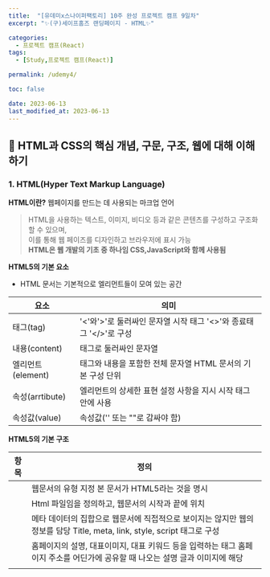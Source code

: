 ```yaml
---
title:  "[유데미x스나이퍼팩토리] 10주 완성 프로젝트 캠프 9일차"
excerpt: "✨(구)세이프홈즈 랜딩페이지 - HTML✨"

categories:
  - 프로젝트 캠프(React)
tags:
  - [Study,프로젝트 캠프(React)]

permalink: /udemy4/

toc: false

date: 2023-06-13
last_modified_at: 2023-06-13
---
```

## 🍊 HTML과 CSS의 핵심 개념, 구문, 구조, 웹에 대해 이해하기

### 1. HTML(Hyper Text Markup Language)

**HTML이란?**
웹페이지를 만드는 데 사용되는 마크업 언어

> HTML을 사용하는 텍스트, 이미지, 비디오 등과 같은 콘텐츠를 구성하고 구조화 할 수 있으며,\
> 이를 통해 웹 페이즈를 디자인하고 브라우저에 표시 가능\
> **HTML은 웹 개발의 기초 중 하나임 CSS,JavaScript와 함께 사용됨**

**HTML5의 기본 요소**
- HTML 문서는 기본적으로 엘리먼트들이 모여 있는 공간

|요소|의미|
|---|---|
|태그(tag)|'<'와'>'로 둘러싸인 문자열 시작 태그 '<>'와 종료태그 '</>'로 구성|
|내용(content)|태그로 둘러싸인 문자열|<title>**HTML**<title>|
|엘리먼트(element)|태그와 내용을 포함한 전체 문자열 HTML 문서의 기본 구성 단위|
|속성(arrtibute)|엘리먼트의 상세한 표현 설정 사항을 지시 시작 태그 안에 사용|
|속성값(value)|속성값('' 또는 ""로 감싸야 함)|


**HTML5의 기본 구조**
 
|항목|정의|
|---|---|
|<!DOCTYPE html>|웹문서의 유형 지정 본 문서가 HTML5라는 것을 명시|
|<html>|Html 파일임을 정의하고, 웹문서의 시작과 끝에 위치|
|<head>|메타 데이터의 집합으로 웹문서에 직접적으로 보이지는 않지만 웹의 정보를 담당 Title, meta, link, style, script 태그로 구성|
|<meta>|홈페이지의 설명, 대표이미지, 대표 키워드 등을 입력하는 태그 홈페이지 주소를 어딘가에 공유할 때 나오는 설명 글과 이미지에 해당|
|<title>|홈페이지 제목|
|<body>|홈페이지에서 실제로 보여지는 공간 본문의 내용을 담는 공간|
  
### 2. 시맨틱 태그(SEMANTIC TAG)

사람들이 이해하기 쉽도록 태그의 이름만 보고도 역할이나 위치를 알 수 있게 만든 태그\
시맨틱 태그가 나오기 이전에는 <div>태글 일일이 위치와 범위를 정하고 각 태그들에 class이름으로 구분함.
  
|항목|정의|
|---|---|
|header|페이지의 머리글, 제목, 로고, 메뉴, 검색 관련, 유틸, 작성자의 이름 등등으로 구성|
|nav|페이지의 내비게이션 영역. (사이트 내, 외부로 이동).메뉴, 목차, 색인 등등|
|main|메인 컨텐츠 영역. 문서 내에서 반드시 한 번만 사용 다른 header, footer, nav, article, section, aside의 하위로 작성할 수 없다.|
|section|본문의 여러 내용(article)을 포함하는 부분을 의미|
|article|본문의 주 내용이 들어가는 부분을 의미|
|aside|간접 컨텐츠, 보조 컨텐츠를 의미하며, 대체적으로 옆에 위치하는 내용의 부분을 의미|
|footer|하단 바닥글을 의미합니다. 주로 들어가는 정보는 회사정보, 저작권, 연락처 등등이 있다.|
  
**시맨틱 태그 사용이유와 장점**
  
HTML 태그들을 올바르게 사용해야하는 이유는 웹 표준을 준수하기 위해서임.

- 웹 페이지의 구조와 의미를 명확하게 함
- 가독성 향상
- 가독성이 높은 코드는 유지보수 용이 및 코드 수정, 업데이트 시 문제 발생 확률 적어짐
- 웹 페이지에 일반적인 방법으로 적근할 수 없는 사람들(시각장애인)들도 원활한 소통이 가능하도록 도울 수 있음
- 크로스 브라우징 이슈(각 브라우저에서 웹 페이지가 다르게 보이는 문제)를 최소화 할 수 있다.

### 3. 과제 - (구)세이프홈즈 랜딩페이지 html작성

**CODE**
  
```html
<!DOCTYPE html>
<html lang="ko">

<head>
  <meta charset="UTF-8">
  <meta name="viewport" content="width=device-width, initial-scale=1.0">
  <link rel="stylesheet" href="https://fonts.googleapis.com/icon?family=Material+Icons" />
  <link href='//spoqa.github.io/spoqa-han-sans/css/SpoqaHanSansNeo.css' rel='stylesheet' type='text/css'>
  <title>세이프홈즈</title>
</head>

<body>
  <header>
    <a href="#"><img src="images/logo.png" alt="세이프홈즈_logo"></a>
    <div class="menu">
      <a href="#" class="btn-white">문의하기</a>
      <a href="#" class="btn-green">시작하기</a>
    </div>
  </header>
  <main>
    <section class="visual">
      <img src="images/main.jpg" alt="">

      <div class="text-box">
        <h1>내 집 보증금, <br />경매로 날아가면 어떻게 하지?</h1>

        <a href="#">지금 걱정 해결하기<span class="material-icons">
            chevron_right
          </span></a>
      </div>
    </section>

    <section>
      <article>
        <p class="title">세이프홈즈, <strong>전/월세 보증금 지킴이 서비스입니다.</strong></p>
        <div class="services-area">
          <div>
            <img src="images/Rectangle.png" alt="">
            <h3>등기부등본 등을 분석한<br />보증금 지킴이 리포트</h3>
            <p>내 보증금을 어떻게 지킬 수 있을까? 라는 단계를 거쳐서 여러분들에게 계약전 보증금 지킴이 리포트 제공</p>
          </div>
          <div>
            <img src="images/Rectangle-1.png" alt="">
            <h3>보증금 보호를 위한<br />Check-List</h3>
            <p>내 보증금을 어떻게 지킬 수 있을까?라는 단계를 거쳐서 여러분들에게 계약전 보증금 지킴이 리포트 제공</p>
          </div>
          <div>
            <img src="images/Rectangle-2.png" alt="">
            <h3>등기부등본 등을 분석한<br />보증금 지킴이 리포트</h3>
            <p>내 보증금을 어떻게 지킬 수 있을까? 라는 단계를 거쳐서 여러분들에게 계약전 보증금 지킴이 리포트 제공</p>
          </div>
        </div>
        <a href="#">지금 바로 사용하기<span class="material-icons">
            chevron_right
          </span></a>
      </article>

      <article>
        <p class="title">
          <strong>부동산을 찾았지만 망설이고 계시나요?</strong>
        </p>
        <div class="services-area">
          <div>
            <img src="images/Rectangle-3.png" alt="">
            <h3>부동산 중개 업자는 항상 괜찮다고 한다.과연 그럴까?</h3>
            <p>내 보증금을 어떻게 지킬 수 있을까? 라는 단계를 거쳐서 여러분들에게 계약전 보증금 지킴이 리포트 제공</p>
          </div>
          <div>
            <img src="images/Rectangle-4.png" alt="">
            <h3>절차가 이것저것 너무 많은데 빠뜨린 절차가 있지 않을까?</h3>
            <p>내 보증금을 어떻게 지킬 수 있을까?라는 단계를 거쳐서 여러분들에게 계약전 보증금 지킴이 리포트 제공</p>
          </div>
          <div>
            <img src="images/Rectangle-5.png" alt="">
            <h3>평생 힘들게 모은 보증금을 나중에 돌려 받지 못하면 ..</h3>
            <p>내 보증금을 어떻게 지킬 수 있을까? 라는 단계를 거쳐서 여러분들에게 계약전 보증금 지킴이 리포트 제공</p>
          </div>
        </div>
      </article>

      <article>
        <p class="title">세이프홈즈
          <strong>어떻게 내 보증금을 지킬 수 있을까요?</strong>
        </p>
        <div class="check-list">
          <div>
            <strong>#1</strong>
            <h4>계약 전 주소 검색</h4>
            <p>내 보증금을 어떻게 지킬 수 있을까?라는 단계를 거쳐서 여러분들에게 계약전 보증금 지킴이 리포트 제공</p>
          </div>

          <div>
            <strong>#2</strong>
            <h4>보증금 지킴이 리포트 확인</h4>
            <p>내 보증금을 어떻게 지킬 수 있을까?라는 단계를 거쳐서 여러분들에게 계약전 보증금 지킴이 리포트 제공</p>
          </div>

          <div>
            <strong>#3</strong>
            <h4>체크리스트를 따라 계약 진행</h4>
            <p>내 보증금을 어떻게 지킬 수 있을까?라는 단계를 거쳐서 여러분들에게 계약전 보증금 지킴이 리포트 제공</p>
          </div>

          <div>
            <strong>#4</strong>
            <h4>실시간 등기 변동 알림</h4>
            <p>내 보증금을 어떻게 지킬 수 있을까?라는 단계를 거쳐서 여러분들에게 계약전 보증금 지킴이 리포트 제공</p>
          </div>

          <div>
            <strong>#5</strong>
            <h4>계약 기간 안심하고 살기</h4>
            <p>내 내 보증금을 어떻게 지킬 수 있을까?라는 단계를 거쳐서 여러분들에게 계약전 보증금 지킴이 리포트 제공</p>
          </div>
        </div>
        <a href="#">조금 더 알아보기<span class="material-icons">
            chevron_right
          </span></a>
      </article>

      <article>
        <div class="phone">

          <div class="phone-list">
            <div>
              <img src="images/Phone.png" alt="핸드폰">
            </div>
            <div>
              <strong>리포트</strong>
              <h4>등기부 등본 등을 분석한<br />보증금 지킴이 리포트</h4>
              <p>어려운 부동산 법률 용어가 아닌, 누구나 쉽게 이해 할 수 있는 보증금 지킴이 리포트 제공</p>
            </div>
          </div>

          <div class="phone-list">
            <div>
              <strong>절차</strong>
              <h4>보증금 보호를 위한,<br />체크리스트</h4>
              <p>전세 사기 당하지 않기 하기 위해 반드시 확인해야 할 체크리스트를 제공합니다.</p>
            </div>
            <div class="img-r">
              <img src="images/Phone-1.png" alt="핸드폰">
            </div>
          </div>

          <div class="phone-list">
            <div>
              <img src="images/Phone-2.png" alt="핸드폰">
            </div>
            <div>
              <strong>알림</strong>
              <h4>등기부 등본 변동에 따른<br />실시간 알리미</h4>
              <p>어떤 말도 듣지 못 했는데 집 주인이 바뀌었다고? 세이프홈즈가 즉각 알려드립니다.</p>
              <img class="msg" src="images/msg.png" alt="메세지">
              <img class="msg" src="images/msg-1.png" alt="메세지">
            </div>
          </div>
        </div>
      </article>

      <article>
        <p class="title">세이프홈즈, <strong>서비스 가격은 어떻게 될까요?</strong></p>
        <div class="price">

          <div>
            <h4>전/월세 보증금<br />
              지킴이 리포트</h4>
            <p>해당 플랜은 여러분을 위해 리포트를 제공합니다. 실제로 이 리포트는 언제 어디서든지 사용할 수 있고 그렇습니다.</p>
            <strong>80,000 KRW</strong>
            <p>1회 50,000원 / 1주 80,000원</p>
            <a href="#" class="btn">지금 바로 사용하기</a>
          </div>

          <div>
            <h4>등기부 등본 변동<br />
              알림 서비스</h4>
            <p class="txt">해당 플랜은 여러분을 위해 리포트를 제공합니다. 실제로 이 리포트는 언제 어디서든지 사용할 수 있고 그렇습니다.</p>
            <strong>50,000 KRW</strong>
            <p>1년 50,000원 / 2년 80,000원</p>
            <a href="#" class="btn">지금 바로 사용하기</a>
          </div>

          <div>
            <h4>올 패키지<br />
              (지킴이 리포트 + 알림)</h4>
            <p>해당 플랜은 여러분을 위해 리포트를 제공합니다. 실제로 이 리포트는 언제 어디서든지 사용할 수 있고 그렇습니다.</p>
            <strong>100,000 KRW</strong>
            <p>1주 + 2년 100,000원</p>
            <a href="#" class="btn">지금 바로 사용하기</a>
          </div>
        </div>
        <a href="#">원하시는 플랜이 없다면 문의주세요!<span class="material-icons">
            chevron_right
          </span></a>
      </article>
    </section>

    <section class="review">
      <p class="title">세이프홈즈, <strong>없었으면 큰일 날 뻔했어요!</strong></p>
      <div class="review-box">
        <div>
          <div class="info">
            <img src="images/Oval.png" alt="">
            <p><strong>홍길동님</strong> <br />
              전/월세 보증금 지킴이 리포트</p>
          </div>
          <p>공인중개사가 계약을 너무 서두르는 느낌이 들어 불안했는데, 세이프홈즈를 통해서 리포트를 받아보니 아니나 다를까 위험요소가 너무 큰 매물이었습니다. 근저당이 너무 높게 잡혀있었고, 보증보험 적합
            대상도 아니라 경매로
            넘어가게 되면 보증금을 돌려받기 힘들 것 같아 해당 매물 계약을 포기하고, 더 안전한 매물을 찾아서 계약할 수 있었습니다.</p>
        </div>

        <div>
          <div class="info">
            <img src="images/Oval.png" alt="">
            <p><strong>홍길동님</strong><br />
              전/월세 보증금 지킴이 리포트</p>
          </div>
          <p>공인중개사가 계약을 너무 서두르는 느낌이 들어 불안했는데, 세이프홈즈를 통해서 리포트를 받아보니 아니나 다를까 위험요소가 너무 큰 매물이었습니다. 근저당이 너무 높게 잡혀있었고, 보증보험 적합
            대상도 아니라 경매로
            넘어가게 되면 보증금을 돌려받기 힘들 것 같아 해당 매물 계약을 포기하고, 더 안전한 매물을 찾아서 계약할 수 있었습니다.</p>
        </div>

        <div>
          <div class="info">
            <img src="images/Oval-1.png" alt="">
            <p><strong>홍길동님</strong> <br />
              등기부 등본 변동 알림 서비스</p>
          </div>
          <p>첫 부동산 계약이라 확인해야할 것이 중구난방이어서 불안했어요. 인터넷과 공인중개사에게 확인을 했지만 그래도 불안했어요. 내 전재산인데... 그런데 세이프홈즈에는 확인해야 할 것이 쉽게
            나와있어서
            준비물 준비하듯이
            착착 할 수 있었습니다. 부동산 잘 아는 친구가 생긴 것 같아 좋았습니다.</p>
        </div>
      </div>

      <a href="#">후기 진위여부 파악하러 가기<span class="material-icons">
          chevron_right
        </span></a>
    </section>

    <section class="bg-full">
      <div>
        <h1>
          내 보증금, 안전하게 보호하려면<br>지금 시작하세요
        </h1>
        <a href="#" class="btn-white">지금 바로 시작하기</a>
      </div>
    </section>

  </main>

  <footer>
    <div>
      <p>(주)세이프홈즈</p>
      <small>
        사업자 등록 번호 : 250-26-01109 | 대표 : 정동훈<br>
        경기도 성남시 수정구 대왕판교로 815 기업지원허브 혁신기술존 260-3호<br>
        문의 메일 : <a href="mailto:safehomes.kr@gmail.com">safehomes.kr@gmail.com</a>
      </small>
    </div>
  </footer>
</body>

</html>
```

**결과**
  
![세이프홈즈_html](https://github.com/Ji-Yoon98/Ji-Yoon98.github.io/assets/97427387/0af74b18-63f2-408d-8ff2-dc8e353beca7)

### 3. 회고
오랜만에 html과 css를 복습하는 시간을 가졌다. 너무 오랜만에 하다보니 헷갈리는게 좀 있었다. 벌써 ..?\
그래도 하다보니 원래 했던게 있었어서 그런건지 손가락이 알아서 움직여줘서 신기했달까😊\
피그마는 나는 사용하기에 아직 먼거 같다.. 아무생각없이 썼었는데 보니까 간격 등을 잘 정해줘야 할 거 같다.\
html은 생각없이 짜면 금방 하긴하는데 css 할 생각에 대책없이 쓰면 다 고쳐야겠다 싶어서 약간 생각하면서 짠거같다. 아마도..?\
얼른 React를 배우고 다같이 프로젝트를 하고 싶다! 프로젝트 선착순이라던데 빨리 정해야지.. ㄷㄷ\
아무튼 오늘도 무사히 과제 완료!

<hr>

<div align="center">
<img src="https://github.com/Ji-Yoon98/Ji-Yoon98.github.io/assets/97427387/68d12772-178f-4124-80c5-531a7fde8b9d"><br/>

본 후기는 유데미-스나이퍼팩토리 10주 완성 프로젝트캠프 학습 일지 후기로 작성 되었습니다.<br/><br/>
#프로젝트캠프 #프로젝트캠프후기 #유데미 #스나이퍼팩토리 #웅진씽크빅 #인사이드아웃 #IT개발캠프 #개발자부트캠프 #리액트 #react #부트캠프 #리액트캠프
</div>
